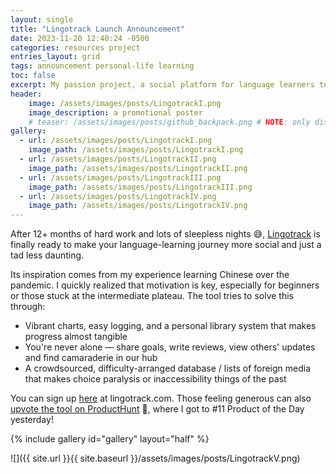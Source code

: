 ```yaml
---
layout: single
title: "Lingotrack Launch Announcement"
date: 2023-11-20 12:40:24 -0500
categories: resources project
entries_layout: grid
tags: announcement personal-life learning
toc: false
excerpt: My passion project, a social platform for language learners to track progress and find accessible media, is now live on the web and Product Hunt!
header:
    image: /assets/images/posts/LingotrackI.png
    image_description: a promotional poster
    # teaser: /assets/images/posts/github_backpack.png # NOTE: only displays with blog having: 'entries_layout: grid'
gallery:
  - url: /assets/images/posts/LingotrackI.png
    image_path: /assets/images/posts/LingotrackI.png
  - url: /assets/images/posts/LingotrackII.png
    image_path: /assets/images/posts/LingotrackII.png
  - url: /assets/images/posts/LingotrackIII.png
    image_path: /assets/images/posts/LingotrackIII.png
  - url: /assets/images/posts/LingotrackIV.png
    image_path: /assets/images/posts/LingotrackIV.png
---
```


After 12+ months of hard work and lots of sleepless nights 😅, [Lingotrack](https://www.lingotrack.com) is finally ready to make your language-learning journey more social and just a tad less daunting.

Its inspiration comes from my experience learning Chinese over the pandemic. I quickly realized that motivation is key, especially for beginners or those stuck at the intermediate plateau. The tool tries to solve this through:

- Vibrant charts, easy logging, and a personal library system that makes progress almost tangible
- You're never alone — share goals, write reviews, view others' updates and find camaraderie in our hub
- A crowdsourced, difficulty-arranged database / lists of foreign media that makes choice paralysis or inaccessibility things of the past

You can sign up [here](https://www.lingotrack.com) at lingotrack.com. Those feeling generous can also [upvote the tool on ProductHunt](https://www.producthunt.com/posts/lingotrack) 🙏, where I got to #11 Product of the Day yesterday!

{% include gallery id="gallery" layout="half" %}

![]({{ site.url }}{{ site.baseurl }}/assets/images/posts/LingotrackV.png)
